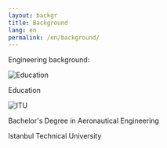 ```yaml
---
layout: backgr
title: Background
lang: en
permalink: /en/background/
---
```


<p class="bg">Engineering background:</p>

<div class="bg-wrapper">
  
  <div class="bg-box eng main">
    <img src="{{ '/assets/images/edu.png' | relative_url }}" alt="Education">
    <div class="bg-box-text">
      <p>Education</p>
    </div>
  </div>
  
  <div class="bg-box eng side">
    <img src="{{ '/assets/images/itu.png' | relative_url }}" alt="ITU">
    <div class="bg-box-text">
      <p>Bachelor's Degree in Aeronautical Engineering</p>
      <p>Istanbul Technical University</p>
    </div>
  </div>
</div>
